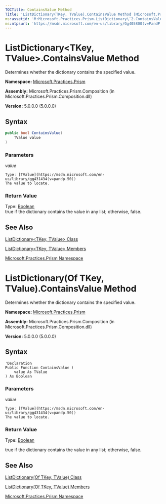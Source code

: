 ```yaml
---
TOCTitle: ContainsValue Method
Title: 'ListDictionary(TKey, TValue).ContainsValue Method (Microsoft.Practices.Prism)'
ms:assetid: 'M:Microsoft.Practices.Prism.ListDictionary\`2.ContainsValue(\`1)'
ms:mtpsurl: 'https://msdn.microsoft.com/en-us/library/Gg405800(v=PandP.50)'
---
```



# ListDictionary&lt;TKey, TValue&gt;.ContainsValue Method

Determines whether the dictionary contains the specified value.

**Namespace:** [Microsoft.Practices.Prism](https://msdn.microsoft.com/en-us/library/microsoft.practices.prism(v=pandp.50))

**Assembly:** Microsoft.Practices.Prism.Composition (in Microsoft.Practices.Prism.Composition.dll)

**Version:** 5.0.0.0 (5.0.0.0)

## Syntax

```C#
public bool ContainsValue(
	TValue value
)
```

### Parameters

*value*

	Type: [TValue](https://msdn.microsoft.com/en-us/library/gg431434(v=pandp.50))
	The value to locate.

### Return Value

Type: [Boolean](http://msdn.microsoft.com/en-us/library/a28wyd50)<br/>
true if the dictionary contains the value in any list; otherwise, false.

## See Also

[ListDictionary&lt;TKey, TValue&gt; Class](https://msdn.microsoft.com/en-us/library/gg431434(v=pandp.50))

[ListDictionary&lt;TKey, TValue&gt; Members](https://msdn.microsoft.com/en-us/library/gg430787(v=pandp.50))

[Microsoft.Practices.Prism Namespace](https://msdn.microsoft.com/en-us/library/microsoft.practices.prism(v=pandp.50))

# ListDictionary(Of TKey, TValue).ContainsValue Method

Determines whether the dictionary contains the specified value.

**Namespace:** [Microsoft.Practices.Prism](https://msdn.microsoft.com/en-us/library/microsoft.practices.prism(v=pandp.50))

**Assembly:** Microsoft.Practices.Prism.Composition (in Microsoft.Practices.Prism.Composition.dll)

**Version:** 5.0.0.0 (5.0.0.0)

## Syntax

```VB
'Declaration
Public Function ContainsValue ( 
	value As TValue
) As Boolean
```

### Parameters

*value*

	Type: [TValue](https://msdn.microsoft.com/en-us/library/gg431434(v=pandp.50)) 
	The value to locate.

### Return Value
Type: [Boolean](http://msdn.microsoft.com/en-us/library/a28wyd50)<br/> 

true if the dictionary contains the value in any list; otherwise, false.

## See Also

[ListDictionary(Of TKey, TValue) Class](https://msdn.microsoft.com/en-us/library/gg431434(v=pandp.50))

[ListDictionary(Of TKey, TValue) Members](https://msdn.microsoft.com/en-us/library/gg430787(v=pandp.50))

[Microsoft.Practices.Prism Namespace](https://msdn.microsoft.com/en-us/library/microsoft.practices.prism(v=pandp.50))
